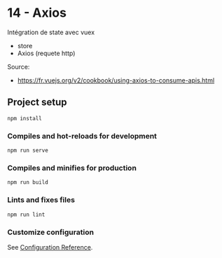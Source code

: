 # 14 - Axios

Intégration de state avec vuex
  - store
  - Axios (requete http)

Source:
  - https://fr.vuejs.org/v2/cookbook/using-axios-to-consume-apis.html
  
## Project setup
```
npm install
```

### Compiles and hot-reloads for development
```
npm run serve
```

### Compiles and minifies for production
```
npm run build
```

### Lints and fixes files
```
npm run lint
```

### Customize configuration
See [Configuration Reference](https://cli.vuejs.org/config/).